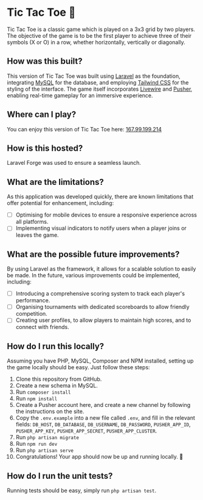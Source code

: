 # Tic Tac Toe 🎲
Tic Tac Toe is a classic game which is played on a 3x3 grid by two players. The objective of the game is to be the first player to achieve three of their symbols (X or O) in a row, whether horizontally, vertically or diagonally.

## How was this built?
This version of Tic Tac Toe was built using [Laravel](https://laravel.com/) as the foundation, integrating [MySQL](https://www.mysql.com/) for the database, and employing [Tailwind CSS](https://tailwindcss.com/) for the styling of the interface. The game itself incorporates [Livewire](https://laravel-livewire.com/) and [Pusher](https://pusher.com/), enabling real-time gameplay for an immersive experience.

## Where can I play?
You can enjoy this version of Tic Tac Toe here: [167.99.199.214](167.99.199.214)

## How is this hosted?
Laravel Forge was used to ensure a seamless launch.

## What are the limitations?
As this application was developed quickly, there are known limitations that offer potential for enhancement, including:
- [ ] Optimising for mobile devices to ensure a responsive experience across all platforms.
- [ ] Implementing visual indicators to notify users when a player joins or leaves the game.

## What are the possible future improvements?
By using Laravel as the framework, it allows for a scalable solution to easily be made. In the future, various improvements could be implemented, including:
- [ ] Introducing a comprehensive scoring system to track each player's performance.
- [ ] Organising tournaments with dedicated scoreboards to allow friendly competition.
- [ ] Creating user profiles, to allow players to maintain high scores, and to connect with friends.

## How do I run this locally?
Assuming you have PHP, MySQL, Composer and NPM installed, setting up the game locally should be easy. Just follow these steps:
1. Clone this repository from GitHub.
2. Create a new schema in MySQL.
3. Run `composer install`
4. Run `npm install`
5. Create a Pusher account here, and create a new channel by following the instructions on the site.
6. Copy the `.env.example` into a new file called `.env`, and fill in the relevant fields: `DB_HOST`, `DB_DATABASE`, `DB_USERNAME`, `DB_PASSWORD`, `PUSHER_APP_ID`, `PUSHER_APP_KEY`, `PUSHER_APP_SECRET`, `PUSHER_APP_CLUSTER`.
6. Run `php artisan migrate`
7. Run `npm run dev`
8. Run `php artisan serve`
9. Congratulations! Your app should now be up and running locally. 🎉

## How do I run the unit tests?
Running tests should be easy, simply run `php artisan test`.
